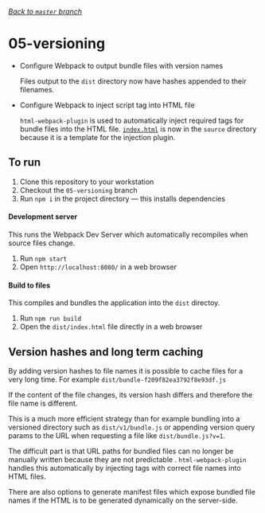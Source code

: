_[Back to `master` branch](https://github.com/DunedinJS/migrating-to-modern-js)_

# 05-versioning

* Configure Webpack to output bundle files with version names

  Files output to the `dist` directory now have hashes appended to their filenames.

* Configure Webpack to inject script tag into HTML file

  `html-webpack-plugin` is used to automatically inject required tags for bundle
  files into the HTML file.
  [`index.html`](./source/index.html) is now in the `source` directory because
  it is a template for the injection plugin.

## To run

1. Clone this repository to your workstation
1. Checkout the `05-versioning` branch
1. Run `npm i` in the project directory &mdash; this installs dependencies

#### Development server

This runs the Webpack Dev Server which automatically recompiles when source files change.

1. Run `npm start`
1. Open `http://localhost:8080/` in a web browser

#### Build to files

This compiles and bundles the application into the `dist` directoy.

1. Run `npm run build`
1. Open the `dist/index.html` file directly in a web browser

## Version hashes and long term caching

By adding version hashes to file names it is possible to cache files for a very
long time.
For example `dist/bundle-f209f82ea3792f8e93df.js`

If the content of the file changes, its version hash differs and therefore the
file name is different.

This is a much more efficient strategy than for example bundling into a versioned
directory such as `dist/v1/bundle.js` or appending version query params to the
URL when requesting a file like `dist/bundle.js?v=1`.

The difficult part is that URL paths for bundled files can no longer be manually
written because they are not predictable .
`html-webpack-plugin` handles this automatically by injecting tags with correct
file names into HTML files.

There are also options to generate manifest files which expose bundled file names
if the HTML is to be generated dynamically on the server-side.

